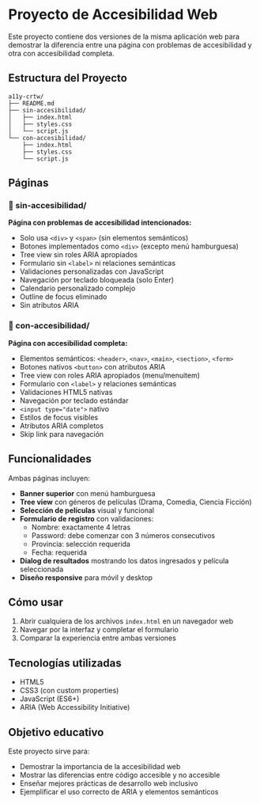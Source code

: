 # Proyecto de Accesibilidad Web

Este proyecto contiene dos versiones de la misma aplicación web para demostrar la diferencia entre una página con problemas de accesibilidad y otra con accesibilidad completa.

## Estructura del Proyecto

```
a11y-crtw/
├── README.md
├── sin-accesibilidad/
│   ├── index.html
│   ├── styles.css
│   └── script.js
└── con-accesibilidad/
    ├── index.html
    ├── styles.css
    └── script.js
```

## Páginas

### 📁 sin-accesibilidad/
**Página con problemas de accesibilidad intencionados:**
- Solo usa `<div>` y `<span>` (sin elementos semánticos)
- Botones implementados como `<div>` (excepto menú hamburguesa)
- Tree view sin roles ARIA apropiados
- Formulario sin `<label>` ni relaciones semánticas
- Validaciones personalizadas con JavaScript
- Navegación por teclado bloqueada (solo Enter)
- Calendario personalizado complejo
- Outline de focus eliminado
- Sin atributos ARIA

### 📁 con-accesibilidad/
**Página con accesibilidad completa:**
- Elementos semánticos: `<header>`, `<nav>`, `<main>`, `<section>`, `<form>`
- Botones nativos `<button>` con atributos ARIA
- Tree view con roles ARIA apropiados (menu/menuitem)
- Formulario con `<label>` y relaciones semánticas
- Validaciones HTML5 nativas
- Navegación por teclado estándar
- `<input type="date">` nativo
- Estilos de focus visibles
- Atributos ARIA completos
- Skip link para navegación

## Funcionalidades

Ambas páginas incluyen:
- **Banner superior** con menú hamburguesa
- **Tree view** con géneros de películas (Drama, Comedia, Ciencia Ficción)
- **Selección de películas** visual y funcional
- **Formulario de registro** con validaciones:
  - Nombre: exactamente 4 letras
  - Password: debe comenzar con 3 números consecutivos
  - Provincia: selección requerida
  - Fecha: requerida
- **Dialog de resultados** mostrando los datos ingresados y película seleccionada
- **Diseño responsive** para móvil y desktop

## Cómo usar

1. Abrir cualquiera de los archivos `index.html` en un navegador web
2. Navegar por la interfaz y completar el formulario
3. Comparar la experiencia entre ambas versiones

## Tecnologías utilizadas

- HTML5
- CSS3 (con custom properties)
- JavaScript (ES6+)
- ARIA (Web Accessibility Initiative)

## Objetivo educativo

Este proyecto sirve para:
- Demostrar la importancia de la accesibilidad web
- Mostrar las diferencias entre código accesible y no accesible
- Enseñar mejores prácticas de desarrollo web inclusivo
- Ejemplificar el uso correcto de ARIA y elementos semánticos

